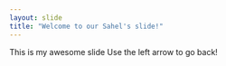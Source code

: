 ```yaml
---
layout: slide
title: "Welcome to our Sahel's slide!"
---
```


This is my awesome slide
Use the left arrow to go back!
